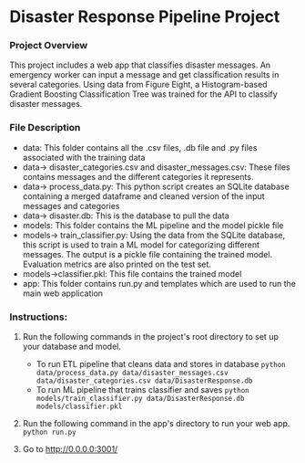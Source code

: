 # Disaster Response Pipeline Project

### Project Overview
This project includes a web app that classifies disaster messages. An emergency worker can input a message and get classification results in several categories. 
Using data from Figure Eight, a Histogram-based Gradient Boosting Classification Tree was trained for the API to classify disaster messages. 

### File Description

* data: This folder contains all the .csv files, .db file and .py files associated with the training data
* data-> disaster_categories.csv and disaster_messages.csv: These files contains messages and the  different categories it represents.
* data-> process_data.py: This python script creates an SQLite database containing a merged dataframe and cleaned version of the input messages and categories
* data-> disaster.db: This is the database to pull the data
* models: This folder contains the ML pipeline and the model pickle file
* models-> train_classifier.py: Using the data from the SQLite database, this script is used to train a ML model for categorizing different messages. The output is a pickle file containing the trained model. Evaluation metrics are also printed on the test set.
* models->classifier.pkl: This file contains the trained model 
* app: This folder contains run.py and templates which are used to run the main web application


### Instructions:
1. Run the following commands in the project's root directory to set up your database and model.

    - To run ETL pipeline that cleans data and stores in database
        `python data/process_data.py data/disaster_messages.csv data/disaster_categories.csv data/DisasterResponse.db`
    - To run ML pipeline that trains classifier and saves
        `python models/train_classifier.py data/DisasterResponse.db models/classifier.pkl`

2. Run the following command in the app's directory to run your web app.
    `python run.py`

3. Go to http://0.0.0.0:3001/
